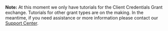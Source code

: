 **Note:** At this moment we only have tutorials for the Client Credentials Grant exchange. Tutorials for other grant types are on the making. In the meantime, if you need assistance or more information please contact our [Support Center](https://support.auth0.com).
